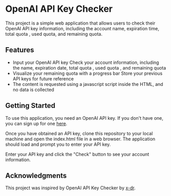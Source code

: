 # OpenAI API Key Checker
This project is a simple web application that allows users to check their OpenAI API key information, including the account name, expiration time, total quota , used quota, and remaining quota.

## Features
- Input your OpenAI API key Check your account information, including the name, expiration date, total quota , used quota , and remaining quota
- Visualize your remaining quota with a progress bar Store your previous API keys for future reference
- The content is requested using a javascript script inside the HTML, and no data is collected

## Getting Started
To use this application, you need an OpenAI API key. If you don't have one, you can sign up for one [here](https://platform.openai.com/account/api-keys).

Once you have obtained an API key, clone this repository to your local machine and open the index.html file in a web browser. The application should load and prompt you to enter your API key.

Enter your API key and click the "Check" button to see your account information.

## Acknowledgments
This project was inspired by OpenAI API Key Checker by [x-dr](https://github.com/x-dr/chatgptProxyAPI).